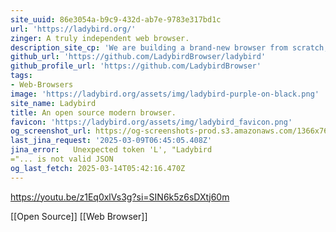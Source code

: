 ```yaml
---
site_uuid: 86e3054a-b9c9-432d-ab7e-9783e317bd1c
url: 'https://ladybird.org/'
zinger: A truly independent web browser.
description_site_cp: 'We are building a brand-new browser from scratch, backed by a non-profit.'
github_url: 'https://github.com/LadybirdBrowser/ladybird'
github_profile_url: 'https://github.com/LadybirdBrowser'
tags:
- Web-Browsers
image: 'https://ladybird.org/assets/img/ladybird-purple-on-black.png'
site_name: Ladybird
title: An open source modern browser.
favicon: 'https://ladybird.org/assets/img/ladybird_favicon.png'
og_screenshot_url: https://og-screenshots-prod.s3.amazonaws.com/1366x768/80/false/8653be1cd285d2660652db0e8fc6986b4101f77f6a1efca1f16701e6d430e4ac.jpeg
last_jina_request: '2025-03-09T06:45:05.408Z'
jina_error:   Unexpected token 'L', "Ladybird
="... is not valid JSON
og_last_fetch: 2025-03-14T05:42:16.470Z
---
```


https://youtu.be/z1Eq0xlVs3g?si=SIN6k5z6sDXtj60m

[[Open Source]] [[Web Browser]]
